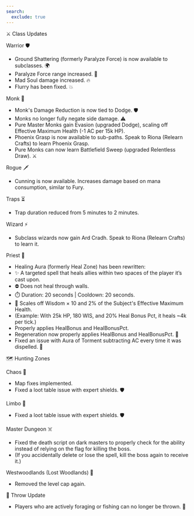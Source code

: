 ```yaml
---
search:
  exclude: true
---
```


⚔️ Class Updates

Warrior 🛡️

- Ground Shattering (formerly Paralyze Force) is now available to subclasses. 🌍
- Paralyze Force range increased. 🎯
- Mad Soul damage increased. 🔥
- Flurry has been fixed. 💥

Monk 💪

- Monk's Damage Reduction is now tied to Dodge. 🛡️
- Monks no longer fully negate side damage. ⚠️
- Pure Master Monks gain Evasion (upgraded Dodge), scaling off Effective Maximum Health (-1 AC per 15k HP).
- Phoenix Grasp is now available to sub-paths. Speak to Riona (Relearn Crafts) to learn Phoenix Grasp.
- Pure Monks can now learn Battlefield Sweep (upgraded Relentless Draw). ⚔️

Rogue 🗡️

- Cunning is now available. Increases damage based on mana consumption, similar to Fury.

Traps ⏳

- Trap duration reduced from 5 minutes to 2 minutes.

Wizard ⚡

- Subclass wizards now gain Ard Cradh. Speak to Riona (Relearn Crafts) to learn it.

Priest 🙏

- Healing Aura (formerly Heal Zone) has been rewritten:
- ✨ A targeted spell that heals allies within two spaces of the player it’s cast upon.
- ⛔ Does not heal through walls.
- ⏱️ Duration: 20 seconds | Cooldown: 20 seconds.
- 💚 Scales off Wisdom × 10 and 2% of the Subject's Effective Maximum Health.
- (Example: With 25k HP, 180 WIS, and 20% Heal Bonus Pct, it heals ~4k per tick.)
- Properly applies HealBonus and HealBonusPct.
- Regeneration now properly applies HealBonus and HealBonusPct. 💓
- Fixed an issue with Aura of Torment subtracting AC every time it was dispelled. 🔧

🗺️ Hunting Zones

Chaos 🧭

- Map fixes implemented.
- Fixed a loot table issue with expert shields. 🛡️

Limbo 🧭

- Fixed a loot table issue with expert shields. 🛡️

Master Dungeon ☠️

- Fixed the death script on dark masters to properly check for the ability instead of relying on the flag for killing the boss.
- (If you accidentally delete or lose the spell, kill the boss again to receive it.)

Westwoodlands (Lost Woodlands) 🌳

- Removed the level cap again.

🏃 Throw Update

- Players who are actively foraging or fishing can no longer be thrown. 🎣
